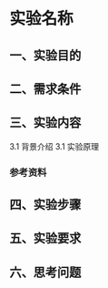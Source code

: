 # 实验名称

## 一、实验目的

## 二、需求条件

## 三、实验内容

3.1 背景介绍
3.1 实验原理
### 参考资料
## 四、实验步骤

## 五、实验要求

## 六、思考问题

